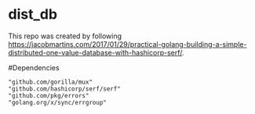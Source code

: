 # dist_db
This repo was created by following https://jacobmartins.com/2017/01/29/practical-golang-building-a-simple-distributed-one-value-database-with-hashicorp-serf/.


#Dependencies
```
"github.com/gorilla/mux"
"github.com/hashicorp/serf/serf"
"github.com/pkg/errors"
"golang.org/x/sync/errgroup"
```